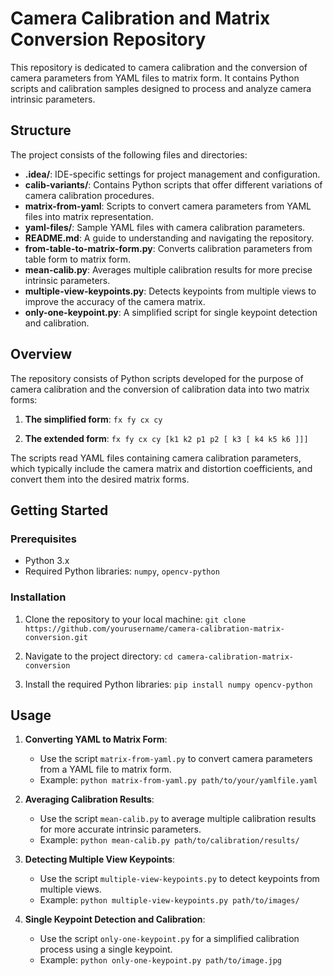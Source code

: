 Camera Calibration and Matrix Conversion Repository
===================================================

This repository is dedicated to camera calibration and the conversion of camera parameters from YAML files to matrix form. It contains Python scripts and calibration samples designed to process and analyze camera intrinsic parameters.

Structure
---------

The project consists of the following files and directories:

-   **.idea/**: IDE-specific settings for project management and configuration.
-   **calib-variants/**: Contains Python scripts that offer different variations of camera calibration procedures.
-   **matrix-from-yaml**: Scripts to convert camera parameters from YAML files into matrix representation.
-   **yaml-files/**: Sample YAML files with camera calibration parameters.
-   **README.md**: A guide to understanding and navigating the repository.
-   **from-table-to-matrix-form.py**: Converts calibration parameters from table form to matrix form.
-   **mean-calib.py**: Averages multiple calibration results for more precise intrinsic parameters.
-   **multiple-view-keypoints.py**: Detects keypoints from multiple views to improve the accuracy of the camera matrix.
-   **only-one-keypoint.py**: A simplified script for single keypoint detection and calibration.

Overview
--------

The repository consists of Python scripts developed for the purpose of camera calibration and the conversion of calibration data into two matrix forms:

1.  **The simplified form**:
    `fx fy cx cy`

2.  **The extended form**:
    `fx fy cx cy [k1 k2 p1 p2 [ k3 [ k4 k5 k6 ]]]`

The scripts read YAML files containing camera calibration parameters, which typically include the camera matrix and distortion coefficients, and convert them into the desired matrix forms.

Getting Started
---------------

### Prerequisites

-   Python 3.x
-   Required Python libraries: `numpy`, `opencv-python`

### Installation

1.  Clone the repository to your local machine:
    `git clone https://github.com/yourusername/camera-calibration-matrix-conversion.git`

2.  Navigate to the project directory:
    `cd camera-calibration-matrix-conversion`

3.  Install the required Python libraries:
    `pip install numpy opencv-python`

Usage
-----

1.  **Converting YAML to Matrix Form**:

    -   Use the script `matrix-from-yaml.py` to convert camera parameters from a YAML file to matrix form.
    -   Example:
        `python matrix-from-yaml.py path/to/your/yamlfile.yaml`

2.  **Averaging Calibration Results**:

    -   Use the script `mean-calib.py` to average multiple calibration results for more accurate intrinsic parameters.
    -   Example:
        `python mean-calib.py path/to/calibration/results/`

3.  **Detecting Multiple View Keypoints**:

    -   Use the script `multiple-view-keypoints.py` to detect keypoints from multiple views.
    -   Example:
        `python multiple-view-keypoints.py path/to/images/`

4.  **Single Keypoint Detection and Calibration**:

    -   Use the script `only-one-keypoint.py` for a simplified calibration process using a single keypoint.
    -   Example:
        `python only-one-keypoint.py path/to/image.jpg`
